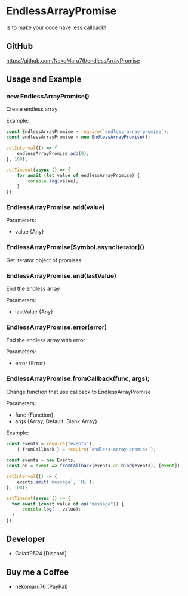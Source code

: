 # EndlessArrayPromise
Is to make your code have less callback!

## GitHub
https://github.com/NekoMaru76/endlessArrayPromise

## Usage and Example

### new EndlessArrayPromise()

Create endless array

Example:
```js
const EndlessArrayPromise = require(`endless-array-promise`);
const endlessArrayPromise = new EndlessArrayPromise();

setInterval(() => {
	endlessArrayPromise.add(0);
}, 100);

setTimeout(async () => {
	for await (let value of endlessArrayPromise) {
		console.log(value);
	}
});
```
	
### EndlessArrayPromise.add(value)

Parameters:
- value {Any}

### EndlessArrayPromise\[Symbol.asyncIterator]()

Get iterator object of promises

### EndlessArrayPromise.end(lastValue)

End the endless array

Parameters:
- lastValue {Any}

### EndlessArrayPromise.error(error)

End the endless array with error

Parameters:
- error {Error}

### EndlessArrayPromise.fromCallback(func, args);

Change function that use callback to EndlessArrayPromise

Parameters:
- func {Function}
- args {Array, Default: Blank Array}

Example:
```js
const Events = require("events"),
	{ fromCallback } = require(`endless-array-promise`);
	
const events = new Events;
const on = event => fromCallback(events.on.bind(events), [event]);

setInterval(() => {
	events.emit(`message`, `Hi`);
}, 100);

setTimeout(async () => {
  for await (const value of on("message")) {
	  console.log(...value);
  }
});
```

## Developer
- Gaia#9524 [Discord]

## Buy me a Coffee
- nekomaru76 [PayPal]